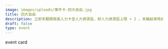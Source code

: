 ```yaml
---
image: images/uploads/事件卡-四大自由.jpg
title: 四大自由
description: 立即多翻開兩張人力卡至人力資源區，即人力資源區上限 + 2 。本輪結束時由尾家選擇兩張棄掉
draft: false
type: event
---
```

e﻿vent card